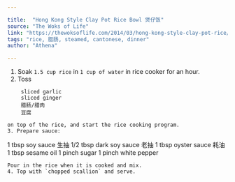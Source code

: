 ```yaml
---

title:  "Hong Kong Style Clay Pot Rice Bowl 煲仔饭"
source: "The Woks of Life"
link: "https://thewoksoflife.com/2014/03/hong-kong-style-clay-pot-rice/"
tags: "rice, 腊肠, steamed, cantonese, dinner"
author: "Athena"

---
```


1. Soak `1.5 cup rice` in `1 cup of water` in rice cooker for an hour.
2. Toss
   ```
    sliced garlic
    sliced ginger
    腊肠/腊肉
    豆腐
  ```
  on top of the rice, and start the rice cooking program.
3. Prepare sauce:
  ```
  1 tbsp   soy sauce 生抽
  1/2 tbsp dark soy sauce 老抽
  1 tbsp   oyster sauce 耗油
  1 tbsp   sesame oil
  1 pinch  sugar
  1 pinch  white pepper
  ```
  Pour in the rice when it is cooked and mix.
4. Top with `chopped scallion` and serve.

